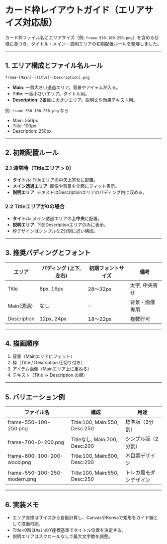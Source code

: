 # カード枠レイアウトガイド（エリアサイズ対応版）

カード枠ファイル名にエリアサイズ（例: `frame-550-100-250.png`）を含める仕様に基づき、タイトル・メイン・説明エリアの初期配置ルールを整理しました。

---

## 1. エリア構成とファイル名ルール

```
frame-[Main]-[Title]-[Description].png
```

* **Main**: 一番大きい透過エリア。背景やアイテムが入る。
* **Title**: 一番小さいエリア。タイトル用。
* **Description**: 2番目に大きいエリア。説明文や効果テキスト用。

例: `frame-550-100-250.png` なら

* Main: 550px
* Title: 100px
* Description: 250px

---

## 2. 初期配置ルール

### 2.1 通常時（Titleエリア > 0）

* **タイトル**: Titleエリアの中央上寄せに配置。
* **メイン透過エリア**: 画像や背景を全面にフィット表示。
* **説明エリア**: テキストはDescriptionエリアのパディング内に収める。

### 2.2 Titleエリアが0の場合

* **タイトル**: メイン透過エリアの**上中央**に配置。
* **説明エリア**: 下部Descriptionエリアのみに表示。
* 枠デザインはシンプルな2分割に近い構成。

---

## 3. 推奨パディングとフォント

| エリア         | パディング (上下, 左右) | 初期フォントサイズ | 備考       |
| ----------- | -------------- | --------- | -------- |
| Title       | 8px, 16px      | 28〜32px   | 太字, 中央寄せ |
| Main(透過)    | なし             | -         | 背景・画像専用  |
| Description | 12px, 24px     | 18〜22px   | 複数行可     |

---

## 4. 描画順序

1. 背景（Mainエリアにフィット）
2. 枠（Title / Description 仕切り付き）
3. アイテム画像（Mainエリア上に重ねる）
4. テキスト（Title → Description の順）

---

## 5. バリエーション例

| ファイル名                        | 構成                            | 用途          |
| ---------------------------- | ----------------------------- | ----------- |
| frame-550-100-250.png        | Title:100, Main:550, Desc:250 | 標準版（3分割）    |
| frame-700-0-200.png          | Titleなし, Main:700, Desc:200   | シンプル版（2分割）  |
| frame-600-100-200-wood.png   | Title:100, Main:600, Desc:200 | 木目調デザイン     |
| frame-550-100-250-modern.png | Title:100, Main:550, Desc:250 | トレカ風モダンデザイン |

---

## 6. 実装メモ

* エリア座標はサイズから自動計算し、CanvasやKonvaで矩形をガイド線として描画可能。
* Title=0時は`Main`のY座標基準でタイトル位置を決定する。
* 説明エリアはスクロールなしで最大文字数を調整。
